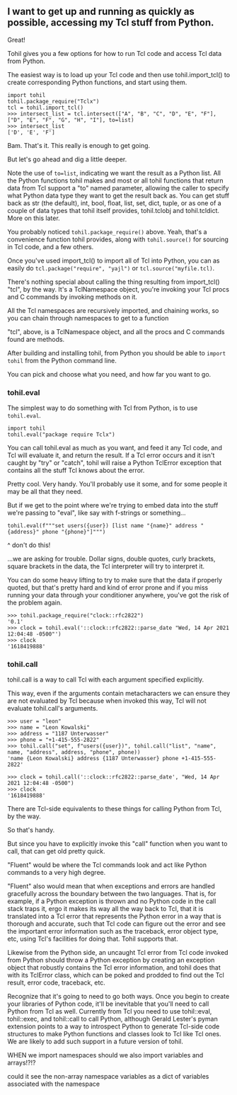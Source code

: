 


## I want to get up and running as quickly as possible, accessing my Tcl stuff from Python.

Great!

Tohil gives you a few options for how to run Tcl code and access Tcl data
from Python.


The easiest way is to load up your Tcl
code and then use tohil.import_tcl() to create corresponding
Python functions, and start using them.

```
import tohil
tohil.package_require("Tclx")
tcl = tohil.import_tcl()
>>> intersect_list = tcl.intersect(["A", "B", "C", "D", "E", "F"], ["D", "E", "F", "G", "H", "I"], to=list)
>>> intersect_list
['D', 'E', 'F']
```

Bam.  That's it.  This really is enough to get going.

But let's go ahead and dig a little deeper.

Note the use of `to=list`, indicating we want the result as a Python list.
All the Python functions tohil makes and most or all tohil functions that
return data from Tcl support a "to" named parameter, allowing the caller
to specify what Python data type
they want to get the result back as.  You can get stuff back as str (the
default), int, bool, float, list, set, dict, tuple, or as one of a
couple of data types that tohil itself provides, tohil.tclobj and
tohil.tcldict.  More on this later.

You probably noticed `tohil.package_require()` above.  Yeah, that's
a convenience function tohil provides, along with `tohil.source()`
for sourcing in Tcl code, and a few others.

Once you've used import_tcl() to import all of Tcl into Python, you
can as easily do `tcl.package("require", "yajl")` or
`tcl.source("myfile.tcl)`.

There's nothing special about calling the thing resulting from
import_tcl() "tcl", by the way.  It's a TclNamespace object, you're
invoking your Tcl procs and C commands by invoking methods on it.

All the Tcl namespaces are recursively imported, and chaining works,
so you can chain through namespaces to get to a function









"tcl", above, is a TclNamespace object, and all the procs and C commands
found are methods.



After building and installing tohil, from Python you should be able
to `import tohil` from the Python command line.




You can pick and choose what you need, and how far you want to go.


### tohil.eval

The simplest way to do something with Tcl from Python, is to
use `tohil.eval`.

```
import tohil
tohil.eval("package require Tclx")
```

You can call tohil.eval as much as you want, and feed it any Tcl
code, and Tcl will evaluate it, and return the result.
If a Tcl error occurs and it isn't caught by "try" or "catch",
tohil will raise a Python TclError exception that contains all
the stuff Tcl knows about the error.

Pretty cool.  Very handy.  You'll probably use it some, and for some
people it may be all that they need.

But if we get to the point where we're trying to embed data into the
stuff we're passing to "eval", like say with f-strings or something...

```
tohil.eval(f"""set users({user}) [list name "{name}" address "{address}" phone "{phone}"]""")
```

^ don't do this!

...we are asking for trouble.  Dollar signs, double quotes, curly brackets,
square brackets in the data, the Tcl interpreter will try to interpret it.

You can do some heavy lifting to try to make sure that the data if properly
quoted, but that's pretty hard and kind of error prone and if you miss
running your data through your conditioner anywhere, you've got the risk
of the problem again.

```
>>> tohil.package_require("clock::rfc2822")
'0.1'
>>> clock = tohil.eval('::clock::rfc2822::parse_date "Wed, 14 Apr 2021 12:04:48 -0500"')
>>> clock
'1618419888'
```

### tohil.call

tohil.call is a way to call Tcl with each argument specified explicitly.

This way, even if the arguments contain metacharacters we can ensure they
are not evaluated by Tcl because when invoked this way, Tcl will not
evaluate tohil.call's arguments.

```
>>> user = "leon"
>>> name = "Leon Kowalski"
>>> address = "1187 Unterwasser"
>>> phone = "+1-415-555-2822"
>>> tohil.call("set", f"users({user})", tohil.call("list", "name", name, "address", address, "phone", phone))
'name {Leon Kowalski} address {1187 Unterwasser} phone +1-415-555-2822'
```


```
>>> clock = tohil.call('::clock::rfc2822::parse_date', "Wed, 14 Apr 2021 12:04:48 -0500")
>>> clock
'1618419888'
```

There are Tcl-side equivalents to these things for calling Python from
Tcl, by the way.

So that's handy.

But since you have to explicitly invoke this "call" function when
you want to call, that can get old pretty quick.

"Fluent" would be where the Tcl commands look and act like Python commands
to a very high degree.

"Fluent" also would mean that when exceptions and errors are handled
gracefully across the boundary between the two languages.  That is,
for example, if a Python exception is thrown and no Python code in the
call stack traps it, ergo it makes its way all the way back to Tcl,
that it is translated into a Tcl error that represents the Python error
in a way that is thorough and accurate, such that Tcl code can figure
out the error and see the important error information such as the
traceback, error object type, etc, using Tcl's facilities for doing that.
Tohil supports that.

Likewise from the Python side, an uncaught Tcl error from Tcl code
invoked from Python should throw a Python exception by creating an
exception object that robustly contains the Tcl error information,
and tohil does that with its TclError class, which can be poked and
prodded to find out the Tcl result, error code, traceback, etc.

Recognize that it's going to need to go both ways.  Once you begin to create
your libraries of Python code, it'll be inevitable that you'll need to
call Python from Tcl as well.  Currently from Tcl you need to use
tohil::eval, tohil::exec, and tohil::call to call Python, although
Gerald Lester's pyman extension points to a way to introspect Python to
generate Tcl-side code structures to make Python functions and classes
look to Tcl like Tcl ones.  We are likely to add such support in a
future version of tohil.



WHEN we import namespaces should we also import variables and arrays!?!?

could it see the non-array namespace variables as a dict of variables associated with the namespace






